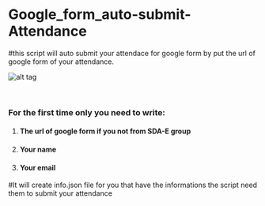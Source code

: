 # Google_form_auto-submit-Attendance

#this script will auto submit your attendace for google form by put the url of google form of your attendance.

![alt tag](https://user-images.githubusercontent.com/36477299/138214539-56717a7c-71c8-4ed1-b5c3-c0931ca83ce3.png)

<br>
 <h3>For the first time only you need to write:</h3>
<ol>
  <li>  <h4>The url of google form if you not from SDA-E group</h4> </li>

  <li>  <h4>Your name</h4></li>

  <li>  <h4>Your email</h4></li>
  </ol>

#It will create info.json file for you that have the informations the script need them to submit your attendance
